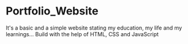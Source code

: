 # Portfolio_Website
It's a basic and a simple website stating my education, my life and my learnings... Build with the help of HTML, CSS and JavaScript
